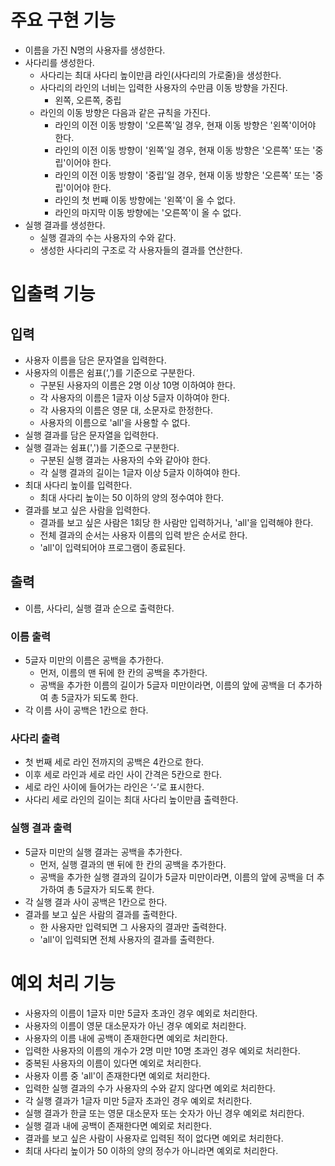 # 주요 구현 기능

- 이름을 가진 N명의 사용자를 생성한다.
- 사다리를 생성한다.
    - 사다리는 최대 사다리 높이만큼 라인(사다리의 가로줄)을 생성한다.
    - 사다리의 라인의 너비는 입력한 사용자의 수만큼 이동 방향을 가진다.
      - 왼쪽, 오른쪽, 중립
    - 라인의 이동 방향은 다음과 같은 규칙을 가진다.
      - 라인의 이전 이동 방향이 '오른쪽'일 경우, 현재 이동 방향은 '왼쪽'이어야 한다.
      - 라인의 이전 이동 방향이 '왼쪽'일 경우, 현재 이동 방향은 '오른쪽' 또는 '중립'이어야 한다.
      - 라인의 이전 이동 방향이 '중립'일 경우, 현재 이동 방향은 '오른쪽' 또는 '중립'이어야 한다.
      - 라인의 첫 번째 이동 방향에는 '왼쪽'이 올 수 없다.
      - 라인의 마지막 이동 방향에는 '오른쪽'이 올 수 없다.
- 실행 결과를 생성한다.
  - 실행 결과의 수는 사용자의 수와 같다.
  - 생성한 사다리의 구조로 각 사용자들의 결과를 연산한다.

# 입출력 기능

## 입력

- 사용자 이름을 담은 문자열을 입력한다.
- 사용자의 이름은 쉼표(‘,’)를 기준으로 구분한다.
  - 구분된 사용자의 이름은 2명 이상 10명 이하여야 한다.
  - 각 사용자의 이름은 1글자 이상 5글자 이하여야 한다.
  - 각 사용자의 이름은 영문 대, 소문자로 한정한다.
  - 사용자의 이름으로 'all'을 사용할 수 없다.
- 실행 결과를 담은 문자열을 입력한다.
- 실행 결과는 쉼표(',')를 기준으로 구분한다.
  - 구분된 실행 결과는 사용자의 수와 같아야 한다.
  - 각 실행 결과의 길이는 1글자 이상 5글자 이하여야 한다.
- 최대 사다리 높이를 입력한다.
  - 최대 사다리 높이는 50 이하의 양의 정수여야 한다.
- 결과를 보고 싶은 사람을 입력한다.
  - 결과를 보고 싶은 사람은 1회당 한 사람만 입력하거나, 'all'을 입력해야 한다. 
  - 전체 결과의 순서는 사용자 이름의 입력 받은 순서로 한다.
  - 'all'이 입력되어야 프로그램이 종료된다.

## 출력

- 이름, 사다리, 실행 결과 순으로 출력한다.

### 이름 출력

- 5글자 미만의 이름은 공백을 추가한다.
  - 먼저, 이름의 맨 뒤에 한 칸의 공백을 추가한다.
  - 공백을 추가한 이름의 길이가 5글자 미만이라면, 이름의 앞에 공백을 더 추가하여 총 5글자가 되도록 한다.
- 각 이름 사이 공백은 1칸으로 한다.

### 사다리 출력

- 첫 번째 세로 라인 전까지의 공백은 4칸으로 한다.
- 이후 세로 라인과 세로 라인 사이 간격은 5칸으로 한다.
- 세로 라인 사이에 들어가는 라인은 ‘-’로 표시한다.
- 사다리 세로 라인의 길이는 최대 사다리 높이만큼 출력한다.

### 실행 결과 출력

- 5글자 미만의 실행 결과는 공백을 추가한다.
  - 먼저, 실행 결과의 맨 뒤에 한 칸의 공백을 추가한다.
  - 공백을 추가한 실행 결과의 길이가 5글자 미만이라면, 이름의 앞에 공백을 더 추가하여 총 5글자가 되도록 한다.
- 각 실행 결과 사이 공백은 1칸으로 한다.
- 결과를 보고 싶은 사람의 결과를 출력한다.
  - 한 사용자만 입력되면 그 사용자의 결과만 출력한다.
  - 'all'이 입력되면 전체 사용자의 결과를 출력한다.


# 예외 처리 기능

- 사용자의 이름이 1글자 미만 5글자 초과인 경우 예외로 처리한다.
- 사용자의 이름이 영문 대소문자가 아닌 경우 예외로 처리한다.
- 사용자의 이름 내에 공백이 존재한다면 예외로 처리한다.
- 입력한 사용자의 이름의 개수가 2명 미만 10명 초과인 경우 예외로 처리한다.
- 중복된 사용자의 이름이 있다면 예외로 처리한다.
- 사용자 이름 중 'all'이 존재한다면 예외로 처리한다.
- 입력한 실행 결과의 수가 사용자의 수와 같지 않다면 예외로 처리한다.
- 각 실행 결과가 1글자 미만 5글자 초과인 경우 예외로 처리한다.
- 실행 결과가 한글 또는 영문 대소문자 또는 숫자가 아닌 경우 예외로 처리한다.
- 실행 결과 내에 공백이 존재한다면 예외로 처리한다.
- 결과를 보고 싶은 사람이 사용자로 입력된 적이 없다면 예외로 처리한다.
- 최대 사다리 높이가 50 이하의 양의 정수가 아니라면 예외로 처리한다.
